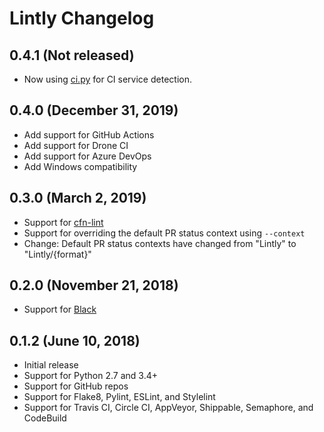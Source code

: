 # Lintly Changelog

## 0.4.1 (Not released)

* Now using [ci.py](https://github.com/grantmcconnaughey/ci.py) for CI service detection.

## 0.4.0 (December 31, 2019)

* Add support for GitHub Actions
* Add support for Drone CI
* Add support for Azure DevOps
* Add Windows compatibility

## 0.3.0 (March 2, 2019)

* Support for [cfn-lint](https://github.com/aws-cloudformation/cfn-python-lint)
* Support for overriding the default PR status context using `--context`
* Change: Default PR status contexts have changed from "Lintly" to "Lintly/{format}"

## 0.2.0 (November 21, 2018)

* Support for [Black](https://black.readthedocs.io/en/stable/)

## 0.1.2 (June 10, 2018)

* Initial release
* Support for Python 2.7 and 3.4+
* Support for GitHub repos
* Support for Flake8, Pylint, ESLint, and Stylelint
* Support for Travis CI, Circle CI, AppVeyor, Shippable, Semaphore, and CodeBuild
